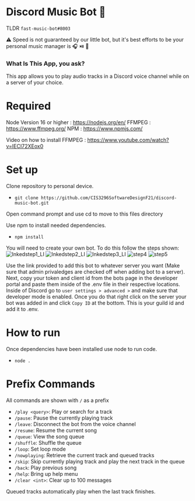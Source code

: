 # Discord Music Bot 🤖
TLDR `fast-music-bot#8003`
 
⚠️ Speed is not guaranteed by our little bot, 
but it's best efforts to be your personal music manager is 🎧 ⏯️ 🎵

### What Is This App, you ask?
This app allows you to play audio tracks in a Discord voice channel while on a server
of your choice.

# Required
Node Version 16 or higher : https://nodejs.org/en/
FFMPEG : https://www.ffmpeg.org/
NPM : https://www.npmjs.com/

Video on how to install FFMPEG : https://www.youtube.com/watch?v=IECI72XEox0

# Set up 
Clone repository to personal device.
- `git clone https://github.com/CIS3296SoftwareDesignF21/discord-music-bot.git`

Open command prompt and use cd to move to this files directory

Use npm to install needed dependencies.
- `npm install`

You will need to create your own bot. To do this follow the steps shown:
![Inkedstep1_LI](https://user-images.githubusercontent.com/65259858/143979704-abe0b286-3340-4a39-bfa6-2755b43ec903.jpg)
![Inkedstep2_LI](https://user-images.githubusercontent.com/65259858/143979707-3776733c-8e6e-4136-a860-c5b067f27728.jpg)
![Inkedstep3_LI](https://user-images.githubusercontent.com/65259858/143979712-f639c3d2-7895-4974-997b-2c8a4301c82d.jpg)
![step4](https://user-images.githubusercontent.com/65259858/143979715-2510a8b4-492c-42a0-8324-29a59f7c03f2.PNG)
![step5](https://user-images.githubusercontent.com/65259858/143979724-493323dc-179d-4a51-ac61-db0227d7227b.PNG)

Use the link provided to add this bot to whatever server you want (Make sure that admin privaledges are checked off when adding bot to a server).
Next, copy your token and client id from the bots page in the developer portal and paste them inside of the .env file in their respective locations. 
Inside of Discord go to `user settings > advanced >` and make sure that developer mode is enabled. 
Once you do that right click on the server your bot was added in and click `Copy ID` at the bottom. This is your guild id and add it to .env.

# How to run
Once dependencies have been installed use node to run code.
- `node .`

# Prefix Commands

All commands are shown with `/` as a prefix

- `/play <query>`: Play or search for a track
- `/pause`: Pause the currently playing track
- `/leave`: Disconnect the bot from the voice channel
- `/resume`: Resume the current song 
- `/queue`: View the song queue
- `/shuffle`: Shuffle the queue
- `/loop`: Set loop mode
- `/nowplaying`: Retrieve the current track and queued tracks
- `/skip`: Skip currently playing track and play the next track in the queue
- `/back`: Play previous song
- `/help`: Bring up help menu
- `/clear <int>`: Clear up to 100 messages

Queued tracks automatically play when the last track finishes.

